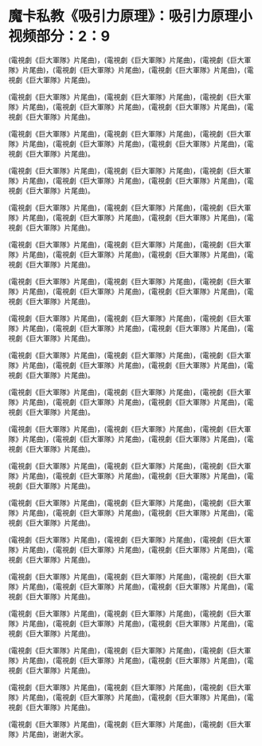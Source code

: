 # 魔卡私教《吸引力原理》：吸引力原理小视频部分：2：9

(電視劇《巨大軍隊》片尾曲)，(電視劇《巨大軍隊》片尾曲)，(電視劇《巨大軍隊》片尾曲)，(電視劇《巨大軍隊》片尾曲)，(電視劇《巨大軍隊》片尾曲)，(電視劇《巨大軍隊》片尾曲)。

(電視劇《巨大軍隊》片尾曲)，(電視劇《巨大軍隊》片尾曲)，(電視劇《巨大軍隊》片尾曲)，(電視劇《巨大軍隊》片尾曲)，(電視劇《巨大軍隊》片尾曲)，(電視劇《巨大軍隊》片尾曲)。

(電視劇《巨大軍隊》片尾曲)，(電視劇《巨大軍隊》片尾曲)，(電視劇《巨大軍隊》片尾曲)，(電視劇《巨大軍隊》片尾曲)，(電視劇《巨大軍隊》片尾曲)，(電視劇《巨大軍隊》片尾曲)。

(電視劇《巨大軍隊》片尾曲)，(電視劇《巨大軍隊》片尾曲)，(電視劇《巨大軍隊》片尾曲)，(電視劇《巨大軍隊》片尾曲)，(電視劇《巨大軍隊》片尾曲)，(電視劇《巨大軍隊》片尾曲)。

(電視劇《巨大軍隊》片尾曲)，(電視劇《巨大軍隊》片尾曲)，(電視劇《巨大軍隊》片尾曲)，(電視劇《巨大軍隊》片尾曲)，(電視劇《巨大軍隊》片尾曲)，(電視劇《巨大軍隊》片尾曲)。

(電視劇《巨大軍隊》片尾曲)，(電視劇《巨大軍隊》片尾曲)，(電視劇《巨大軍隊》片尾曲)，(電視劇《巨大軍隊》片尾曲)，(電視劇《巨大軍隊》片尾曲)，(電視劇《巨大軍隊》片尾曲)。

(電視劇《巨大軍隊》片尾曲)，(電視劇《巨大軍隊》片尾曲)，(電視劇《巨大軍隊》片尾曲)，(電視劇《巨大軍隊》片尾曲)，(電視劇《巨大軍隊》片尾曲)，(電視劇《巨大軍隊》片尾曲)。

(電視劇《巨大軍隊》片尾曲)，(電視劇《巨大軍隊》片尾曲)，(電視劇《巨大軍隊》片尾曲)，(電視劇《巨大軍隊》片尾曲)，(電視劇《巨大軍隊》片尾曲)，(電視劇《巨大軍隊》片尾曲)。

(電視劇《巨大軍隊》片尾曲)，(電視劇《巨大軍隊》片尾曲)，(電視劇《巨大軍隊》片尾曲)，(電視劇《巨大軍隊》片尾曲)，(電視劇《巨大軍隊》片尾曲)，(電視劇《巨大軍隊》片尾曲)。

(電視劇《巨大軍隊》片尾曲)，(電視劇《巨大軍隊》片尾曲)，(電視劇《巨大軍隊》片尾曲)，(電視劇《巨大軍隊》片尾曲)，(電視劇《巨大軍隊》片尾曲)，(電視劇《巨大軍隊》片尾曲)。

(電視劇《巨大軍隊》片尾曲)，(電視劇《巨大軍隊》片尾曲)，(電視劇《巨大軍隊》片尾曲)，(電視劇《巨大軍隊》片尾曲)，(電視劇《巨大軍隊》片尾曲)，(電視劇《巨大軍隊》片尾曲)。

(電視劇《巨大軍隊》片尾曲)，(電視劇《巨大軍隊》片尾曲)，(電視劇《巨大軍隊》片尾曲)，(電視劇《巨大軍隊》片尾曲)，(電視劇《巨大軍隊》片尾曲)，(電視劇《巨大軍隊》片尾曲)。

(電視劇《巨大軍隊》片尾曲)，(電視劇《巨大軍隊》片尾曲)，(電視劇《巨大軍隊》片尾曲)，(電視劇《巨大軍隊》片尾曲)，(電視劇《巨大軍隊》片尾曲)，(電視劇《巨大軍隊》片尾曲)。

(電視劇《巨大軍隊》片尾曲)，(電視劇《巨大軍隊》片尾曲)，(電視劇《巨大軍隊》片尾曲)，(電視劇《巨大軍隊》片尾曲)，(電視劇《巨大軍隊》片尾曲)，(電視劇《巨大軍隊》片尾曲)。

(電視劇《巨大軍隊》片尾曲)，(電視劇《巨大軍隊》片尾曲)，(電視劇《巨大軍隊》片尾曲)，(電視劇《巨大軍隊》片尾曲)，(電視劇《巨大軍隊》片尾曲)，(電視劇《巨大軍隊》片尾曲)。

(電視劇《巨大軍隊》片尾曲)，(電視劇《巨大軍隊》片尾曲)，(電視劇《巨大軍隊》片尾曲)，(電視劇《巨大軍隊》片尾曲)，(電視劇《巨大軍隊》片尾曲)，(電視劇《巨大軍隊》片尾曲)。

(電視劇《巨大軍隊》片尾曲)，(電視劇《巨大軍隊》片尾曲)，(電視劇《巨大軍隊》片尾曲)，(電視劇《巨大軍隊》片尾曲)，(電視劇《巨大軍隊》片尾曲)，(電視劇《巨大軍隊》片尾曲)。

(電視劇《巨大軍隊》片尾曲)，(電視劇《巨大軍隊》片尾曲)，(電視劇《巨大軍隊》片尾曲)，(電視劇《巨大軍隊》片尾曲)，(電視劇《巨大軍隊》片尾曲)，(電視劇《巨大軍隊》片尾曲)。

(電視劇《巨大軍隊》片尾曲)，(電視劇《巨大軍隊》片尾曲)，(電視劇《巨大軍隊》片尾曲)，谢谢大家。